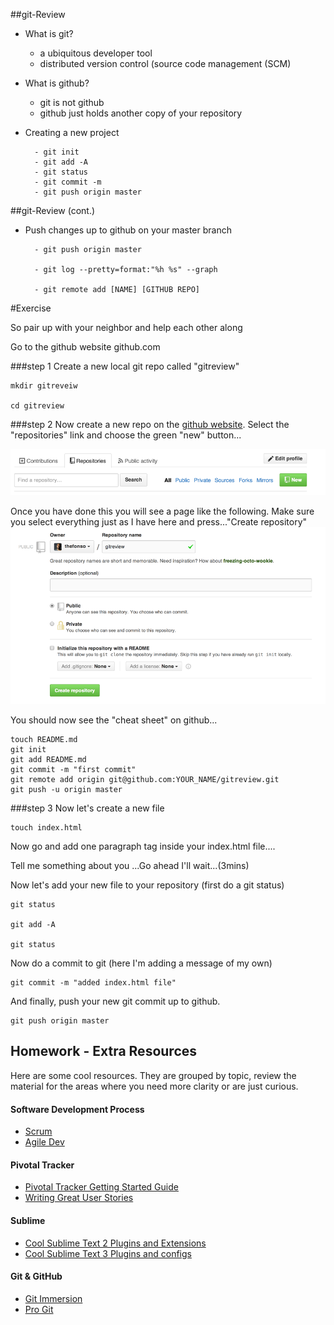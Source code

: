 ##git-Review

- What is git?
	- a ubiquitous developer tool
	- distributed version control (source code management (SCM)	
- What is github?
	- git is not github
	- github just holds another copy of your repository

- Creating a new project

		- git init
		- git add -A
		- git status
		- git commit -m
		- git push origin master
		


##git-Review (cont.)
- Push changes up to github on your master branch

		- git push origin master
		
		- git log --pretty=format:"%h %s" --graph
		
		- git remote add [NAME] [GITHUB REPO]
	

	
#Exercise

So pair up with your neighbor and help each other along

Go to the github website github.com


###step 1
Create a new local git repo called "gitreview"
	
	mkdir gitreveiw
	
	cd gitreview

###step 2
Now create a new repo on the [github website](github.com). Select the "repositories" link and choose the green "new" button...

![new repo button](new.png)

Once you have done this you will see a page like the following. Make sure you select everything just as I have here and press..."Create repository"
![give it a name](repo_name.png)

You should now see the "cheat sheet" on github...

	touch README.md
	git init
	git add README.md
	git commit -m "first commit"
	git remote add origin git@github.com:YOUR_NAME/gitreview.git
	git push -u origin master

###step 3
Now let's create a new file

	touch index.html

Now go and add one paragraph tag inside your index.html file....

Tell me something about you ...Go ahead I'll wait...(3mins)

Now let's add your new file to your repository (first do a git status)

	git status
	
	git add -A
	
	git status
	
Now do a commit to git (here I'm adding a message of my own)

	git commit -m "added index.html file"
	
And finally, push your new git commit up to github.

	git push origin master 


## Homework - Extra Resources

Here are some cool resources. They are grouped by topic, review the material for the areas where you need more clarity or are just curious.

#### Software Development Process
  * [Scrum](http://bit.ly/14qzd)
  * [Agile Dev](http://en.wikipedia.org/wiki/Agile_software_development)

#### Pivotal Tracker
  * [Pivotal Tracker Getting Started Guide](https://www.pivotaltracker.com/help/gettingstarted)
  * [Writing Great User Stories](http://bit.ly/9TOt7X)

#### Sublime
  * [Cool Sublime Text 2 Plugins and Extensions](http://code.tutsplus.com/tutorials/essential-sublime-text-2-plugins-and-extensions--net-24173)
  * [Cool Sublime Text 3 Plugins and configs](http://gis.utah.gov/my-favorite-sublime-text-3-plugins-configs/)

#### Git & GitHub
  * [Git Immersion](http://gitimmersion.com/)
  * [Pro Git](http://git-scm.com/book)


